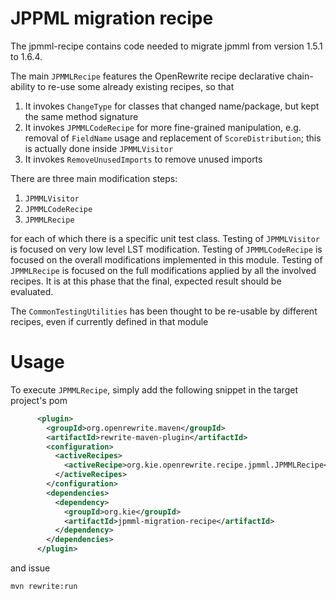 JPPML migration recipe
======================

The jpmml-recipe contains code needed to migrate jpmml from version 1.5.1 to 1.6.4.

The main `JPMMLRecipe` features the OpenRewrite recipe declarative chain-ability to re-use some already existing recipes, so that

1. It invokes `ChangeType` for classes that changed name/package, but kept the same method signature
2. It invokes `JPMMLCodeRecipe` for more fine-grained manipulation, e.g. removal of `FieldName` usage and replacement of `ScoreDistribution`; this is actually done inside `JPMMLVisitor`
3. It invokes `RemoveUnusedImports` to remove unused imports

There are three main modification steps:

1. `JPMMLVisitor`
2. `JPMMLCodeRecipe`
3. `JPMMLRecipe`

for each of which there is a specific unit test class. 
Testing of `JPMMLVisitor` is focused on very low level LST modification. 
Testing of `JPMMLCodeRecipe` is focused on the overall modifications implemented in this module.
Testing of `JPMMLRecipe` is focused on the full modifications applied by all the involved recipes. It is at this phase that the final, expected result should be evaluated.

The `CommonTestingUtilities` has been thought to be re-usable by different recipes, even if currently defined in that module

Usage
=====

To execute `JPMMLRecipe`, simply add the following snippet in the target project's pom

```xml
      <plugin>
        <groupId>org.openrewrite.maven</groupId>
        <artifactId>rewrite-maven-plugin</artifactId>
        <configuration>
          <activeRecipes>
            <activeRecipe>org.kie.openrewrite.recipe.jpmml.JPMMLRecipe</activeRecipe>
          </activeRecipes>
        </configuration>
        <dependencies>
          <dependency>
            <groupId>org.kie</groupId>
            <artifactId>jpmml-migration-recipe</artifactId>
          </dependency>
        </dependencies>
      </plugin>
```

and issue

`mvn rewrite:run`



